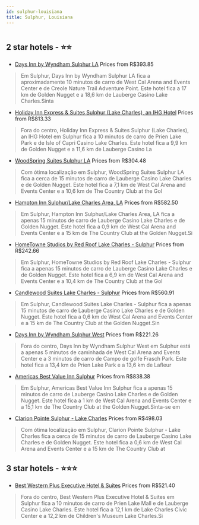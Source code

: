 ```yaml
---
id: sulphur-louisiana
title: Sulphur, Louisiana
---
```


<center><img src="https://i.travelapi.com/hotels/1000000/990000/984500/984413/fca0039e_z.jpg" alt="" /></center>


##  2 star hotels - ⭐️⭐️

-    [Days Inn by Wyndham Sulphur LA](https://www.hurb.com/br/aud/https://www.hurb.com/br/hotels/sulphur/days-inn-by-wyndham-sulphur-la-HT-LEW0?cmp=18055) Prices from R$393.85
   > Em Sulphur, Days Inn by Wyndham Sulphur LA fica a aproximadamente 10 minutos de carro de West Cal Arena and Events Center e de Creole Nature Trail Adventure Point.  Este hotel fica a 17 km de Golden Nugget e a 18,6 km de Lauberge Casino Lake Charles.Sinta
-    [Holiday Inn Express & Suites Sulphur (Lake Charles), an IHG Hotel](https://www.hurb.com/br/aud/https://www.hurb.com/br/hotels/sulphur/holiday-inn-express-suites-sulphur-lake-charles-an-ihg-hotel-HT-IRW1?cmp=18055) Prices from R$813.33
   > Fora do centro, Holiday Inn Express & Suites Sulphur (Lake Charles), an IHG Hotel em Sulphur fica a 10 minutos de carro de Prien Lake Park e de Isle of Capri Casino Lake Charles.  Este hotel fica a 9,9 km de Golden Nugget e a 11,6 km de Lauberge Casino La
-    [WoodSpring Suites Sulphur LA](https://www.hurb.com/br/aud/https://www.hurb.com/br/hotels/sulphur/woodspring-suites-sulphur-la-HT-NZGU?cmp=18055) Prices from R$304.48
   > Com ótima localização em Sulphur, WoodSpring Suites Sulphur LA fica a cerca de 15 minutos de carro de Lauberge Casino Lake Charles e de Golden Nugget.  Este hotel fica a 7,1 km de West Cal Arena and Events Center e a 10,6 km de The Country Club at the Gol
-    [Hampton Inn Sulphur/Lake Charles Area, LA](https://www.hurb.com/br/aud/https://www.hurb.com/br/hotels/sulphur/hampton-inn-sulphur-lake-charles-area-la-HT-ZQON?cmp=18055) Prices from R$582.50
   > Em Sulphur, Hampton Inn Sulphur/Lake Charles Area, LA fica a apenas 15 minutos de carro de Lauberge Casino Lake Charles e de Golden Nugget.  Este hotel fica a 0,9 km de West Cal Arena and Events Center e a 15 km de The Country Club at the Golden Nugget.Si
-    [HomeTowne Studios by Red Roof Lake Charles - Sulphur](https://www.hurb.com/br/aud/https://www.hurb.com/br/hotels/sulphur/hometowne-studios-by-red-roof-lake-charles-sulphur-HT-0WCD?cmp=18055) Prices from R$242.66
   > Em Sulphur, HomeTowne Studios by Red Roof Lake Charles - Sulphur fica a apenas 15 minutos de carro de Lauberge Casino Lake Charles e de Golden Nugget.  Este hotel fica a 6,9 km de West Cal Arena and Events Center e a 10,4 km de The Country Club at the Gol
-    [Candlewood Suites Lake Charles - Sulphur](https://www.hurb.com/br/aud/https://www.hurb.com/br/hotels/sulphur/candlewood-suites-lake-charles-sulphur-HT-EDB9?cmp=18055) Prices from R$560.91
   > Em Sulphur, Candlewood Suites Lake Charles - Sulphur fica a apenas 15 minutos de carro de Lauberge Casino Lake Charles e de Golden Nugget.  Este hotel fica a 0,6 km de West Cal Arena and Events Center e a 15 km de The Country Club at the Golden Nugget.Sin
-    [Days Inn by Wyndham Sulphur West](https://www.hurb.com/br/aud/https://www.hurb.com/br/hotels/sulphur/days-inn-by-wyndham-sulphur-west-HT-607Y?cmp=18055) Prices from R$221.26
   > Fora do centro, Days Inn by Wyndham Sulphur West em Sulphur está a apenas 5 minutos de caminhada de West Cal Arena and Events Center e a 3 minutos de carro de Campo de golfe Frasch Park.  Este hotel fica a 13,4 km de Prien Lake Park e a 13,6 km de Lafleur
-    [Americas Best Value Inn Sulphur](https://www.hurb.com/br/aud/https://www.hurb.com/br/hotels/sulphur/americas-best-value-inn-sulphur-HT-IR6X?cmp=18055) Prices from R$838.38
   > Em Sulphur, Americas Best Value Inn Sulphur fica a apenas 15 minutos de carro de Lauberge Casino Lake Charles e de Golden Nugget.  Este hotel fica a 1 km de West Cal Arena and Events Center e a 15,1 km de The Country Club at the Golden Nugget.Sinta-se em 
-    [Clarion Pointe Sulphur - Lake Charles](https://www.hurb.com/br/aud/https://www.hurb.com/br/hotels/sulphur/clarion-pointe-sulphur-lake-charles-HT-GVAG?cmp=18055) Prices from R$498.03
   > Com ótima localização em Sulphur, Clarion Pointe Sulphur - Lake Charles fica a cerca de 15 minutos de carro de Lauberge Casino Lake Charles e de Golden Nugget.  Este hotel fica a 0,6 km de West Cal Arena and Events Center e a 15 km de The Country Club at 

##  3 star hotels - ⭐️⭐️⭐️

-    [Best Western Plus Executive Hotel & Suites](https://www.hurb.com/br/aud/https://www.hurb.com/br/hotels/sulphur/best-western-plus-executive-hotel-suites-HT-V0AG?cmp=18055) Prices from R$521.40
   > Fora do centro, Best Western Plus Executive Hotel & Suites em Sulphur fica a 10 minutos de carro de Prien Lake Mall e de Lauberge Casino Lake Charles.  Este hotel fica a 12,1 km de Lake Charles Civic Center e a 12,2 km de Children's Museum Lake Charles.Si
